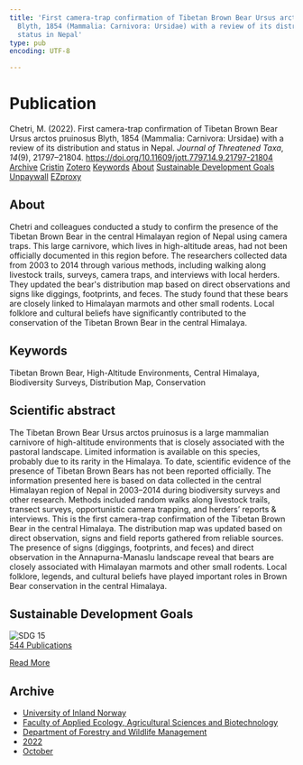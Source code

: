 ```yaml
---
title: 'First camera-trap confirmation of Tibetan Brown Bear Ursus arctos pruinosus
  Blyth, 1854 (Mammalia: Carnivora: Ursidae) with a review of its distribution and
  status in Nepal'
type: pub
encoding: UTF-8

---
```

<h1>Publication</h1>
<article id="csl-bib-container-DVZHIPBY" class="csl-bib-container">
  <div class="csl-bib-body"> <div class="csl-entry">Chetri, M. (2022). First camera-trap confirmation of Tibetan Brown Bear Ursus arctos pruinosus Blyth, 1854 (Mammalia: Carnivora: Ursidae) with a review of its distribution and status in Nepal. <i>Journal of Threatened Taxa</i>, <i>14</i>(9), 21797–21804. <a href="https://doi.org/10.11609/jott.7797.14.9.21797-21804">https://doi.org/10.11609/jott.7797.14.9.21797-21804</a></div> </div>
  <div class="csl-bib-buttons">
    <a href="#taxonomy-article-DVZHIPBY" alt="archive" class="csl-bib-button">Archive</a>
    <a href="https://app.cristin.no/results/show.jsf?id=2063233" alt="Cristin" class="csl-bib-button">Cristin</a>
    <a href="http://zotero.org/groups/5881554/items/DVZHIPBY" alt="Zotero" class="csl-bib-button">Zotero</a>
    <a href="#keywords-article-DVZHIPBY" alt="keywords" class="csl-bib-button">Keywords</a>
    <a href="#about-article-DVZHIPBY" alt="about_pub" class="csl-bib-button">About</a>
    <a href="#sdg-article-DVZHIPBY" alt="sdg" class="csl-bib-button">Sustainable Development Goals</a>
    <a href="https://threatenedtaxa.org/JoTT/article/download/7797/8831" alt="Unpaywall" class="csl-bib-button">Unpaywall</a>
    <a href="https://threatenedtaxa.org/JoTT/article/download/7797/8831" alt="EZproxy" class="csl-bib-button">EZproxy</a>
  </div>
  <div id="csl-bib-meta-container-DVZHIPBY"></div>
</article>
<div id="csl-bib-meta-DVZHIPBY" class="csl-bib-meta">
  <article id="about-article-DVZHIPBY" class="about_pub-article">
    <h1>About</h1>
    Chetri and colleagues conducted a study to confirm the presence of the Tibetan Brown Bear in the central Himalayan region of Nepal using camera traps. This large carnivore, which lives in high-altitude areas, had not been officially documented in this region before. The researchers collected data from 2003 to 2014 through various methods, including walking along livestock trails, surveys, camera traps, and interviews with local herders. They updated the bear's distribution map based on direct observations and signs like diggings, footprints, and feces. The study found that these bears are closely linked to Himalayan marmots and other small rodents. Local folklore and cultural beliefs have significantly contributed to the conservation of the Tibetan Brown Bear in the central Himalaya.
  </article>
  <article id="keywords-article-DVZHIPBY" class="keywords-article">
    <h1>Keywords</h1>
    Tibetan Brown Bear, High-Altitude Environments, Central Himalaya, Biodiversity Surveys, Distribution Map, Conservation
  </article>
  <article id="abstract-article-DVZHIPBY" class="abstract-article">
    <h1>Scientific abstract</h1>
    The Tibetan Brown Bear Ursus  arctos  pruinosus is a large mammalian carnivore of high-altitude environments that is closely associated with the pastoral landscape. Limited information is available on this species, probably due to its rarity in the Himalaya. To date, scientific evidence of the presence of Tibetan Brown Bears has not been reported officially. The information presented here is based on data collected in the central Himalayan region of Nepal in 2003–2014 during biodiversity surveys and other research. Methods included random walks along livestock trails, transect surveys, opportunistic camera trapping, and herders’ reports & interviews. This is the first camera-trap confirmation of the Tibetan Brown Bear in the central Himalaya. The distribution map was updated based on direct observation, signs and field reports gathered from reliable sources. The presence of signs (diggings, footprints, and feces) and direct observation in the Annapurna-Manaslu landscape reveal that bears are closely associated with Himalayan marmots and other small rodents. Local folklore, legends, and cultural beliefs have played important roles in Brown Bear conservation in the central Himalaya.
  </article>
  <article id="sdg-article-DVZHIPBY" class="sdg-article">
    <h1>Sustainable Development Goals</h1>
    <div class="sdg-container"><div id="sdg15" class="sdg">
        <img src="{{< params subfolder >}}images/sdg/sdg15_en.png" class="image" alt="SDG 15">
        <div class="sdg-overlay">
          <a href="{{< params subfolder >}}en/archive/?sdg=15#archive" class="sdg-publication-count"><span>544</span> Publications</a>
          <p><a href="https://sdgs.un.org/goals/goal15" class="sdg-read-more">Read More</a></p>
        </div>
      </div></div>
  </article>
  <article id="taxonomy-article-DVZHIPBY" class="taxonomy-article">
    <h1>Archive</h1>
    <ul>
      <li><a href="{{< params subfolder >}}en/archive/?key=3DCRN523">University of Inland Norway</a></li>
      <li><a href="{{< params subfolder >}}en/archive/?key=T77LXH6D">Faculty of Applied Ecology, Agricultural Sciences and Biotechnology</a></li>
      <li><a href="{{< params subfolder >}}en/archive/?key=7TRARPE3">Department of Forestry and Wildlife Management</a></li>
      <li><a href="{{< params subfolder >}}en/archive/?key=H9K9UC39">2022</a></li>
      <li><a href="{{< params subfolder >}}en/archive/?key=D6AN988W">October</a></li>
    </ul>
  </article>
</div>
